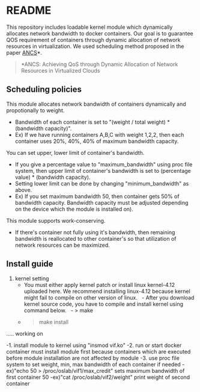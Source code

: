 # README
This repository includes loadable kernel module which dynamically allocates network bandwidth to docker containers. Our goal is to guarantee QOS requirement of containers through dynamic allocation of network resources in virtualization. We used scheduling method proposed in the paper [ANCS](https://www.hindawi.com/journals/sp/2016/4708195/abs/)*. 

> *ANCS: Achieving QoS through Dynamic Allocation of Network Resources in Virtualized Clouds


## Scheduling policies

This module allocates network bandwidth of containers dynamically and propotionally to weight. 
   - Bandwidth of each container is set to "(weight / total weight) * (bandwidth capacity)".
   - Ex) If we have running containers A,B,C with weight 1,2,2, then each container uses 20%, 40%, 40% of maximum bandwidth capacity.


You can set upper, lower limit of container's bandwidth.
   - If you give a percentage value to "maximum_bandwidth" using proc file system, then upper limit of container's bandwidth is set to (percentage value) * (bandwidth capacity).
   - Setting lower limit can be done by changing "minimum_bandwidth" as above.
   - Ex) If you set maximum bandwidth 50, then container gets 50% of bandwidth capacity. Bandwidth capacity must be adjusted depending on the device which the module is installed on).


This module supports work-conserving.
   - If there's container not fully using it's bandwidth, then remaining bandwidth is reallocated to other container's so that utilization of network resources can be maximized.

## Install guide

1. kernel setting
   - You must either apply kernel patch or install linux kernel-4.12 uploaded here. We recommend installing linux-4.12 because kernel might fail to compile on other version of linux.
   - After you download kernel source code, you have to compile and install kernel using command below.
   - > make
   - > make install
   
..... working on

-1. install module to kernel using "insmod vif.ko"
-2. run or start docker container
	must install module first because containers which are executed before module installation are not affected by module
-3. use proc file system to set weight, min, max bandwidth of each container if needed
	-ex)"echo 50 > /proc/oslab/vif1/max_credit" sets maximum bandwidth of first container 50
	-ex)"cat /proc/oslab/vif2/weight" print weight of second container
	
	

